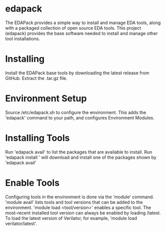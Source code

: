 edapack
=======

The EDAPack provides a simple way to install and manage EDA tools, along with a packaged collection of open source EDA tools. This project (edapack) provides the base software needed to install and manage other tool installations.

# Installing
Install the EDAPack base tools by downloading the latest release from GitHub. Extract the .tar.gz file.

# Environment Setup
Source <edapack>/etc/edapack.sh to configure the environment. This adds the 'edapack' command to your path, and configures Environment Modules.

# Installing Tools
Run 'edapack avail' to list the packages that are available to install.
Run 'edapack install <pkg>' will download and install one of the packages shown by 'edapack avail'
   
# Enable Tools
Configuring tools in the environment is done via the 'module' command. 'module avail' lists tools and tool versions that can be added to the environment. 'module load <tool/version>' enables a specific tool. The most-recent installed tool version can always be enabled by loading <tool>/latest. To load the latest version of Verilator, for example, 'module load verilator/latest'.
   
   
